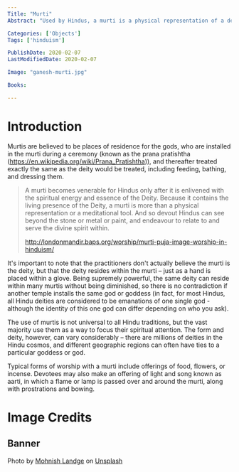 ```yaml
---
Title: "Murti"
Abstract: "Used by Hindus, a murti is a physical representation of a deity, which that deity can inhabit, and through which the deity is worshipped."

Categories: ['Objects']
Tags: ['hinduism']

PublishDate: 2020-02-07
LastModifiedDate: 2020-02-07

Image: "ganesh-murti.jpg"

Books:

---
```

# Introduction
Murtis are believed to be places of residence for the gods, who are installed in the murti during a ceremony (known as the prana pratishtha (https://en.wikipedia.org/wiki/Prana_Pratishtha)), and thereafter treated exactly the same as the deity would be treated, including feeding, bathing, and dressing them.

>A murti becomes venerable for Hindus only after it is enlivened with the spiritual energy and essence of the Deity. Because it contains the living presence of the Deity, a murti is more than a physical representation or a meditational tool. And so devout Hindus can see beyond the stone or metal or paint, and endeavour to relate to and serve the divine spirit within.
>
>http://londonmandir.baps.org/worship/murti-puja-image-worship-in-hinduism/

It's important to note that the practitioners don't actually believe the murti is the deity, but that the deity resides within the murti – just as a hand is placed within a glove. Being supremely powerful, the same deity can reside within many murtis without being diminished, so there is no contradiction if another temple installs the same god or goddess (in fact, for most Hindus, all Hindu deities are considered to be emanations of one single god - although the identity of this one god can differ depending on who you ask).

The use of murtis is not universal to all Hindu traditions, but the vast majority use them as a way to focus their spiritual attention. The form and deity, however, can vary considerably – there are millions of deities in the Hindu cosmos, and different geographic regions can often have ties to a particular goddess or god.

Typical forms of worship with a murti include offerings of food, flowers, or incense. Devotees may also make an offering of light and song known as aarti, in which a flame or lamp is passed over and around the murti, along with prostrations and bowing.

# Image Credits
## Banner
Photo by <a href="https://unsplash.com/@mohnishlandge?utm_source=unsplash&amp;utm_medium=referral&amp;utm_content=creditCopyText">Mohnish Landge</a> on <a href="https://unsplash.com/s/photos/krishna?utm_source=unsplash&amp;utm_medium=referral&amp;utm_content=creditCopyText">Unsplash</a>